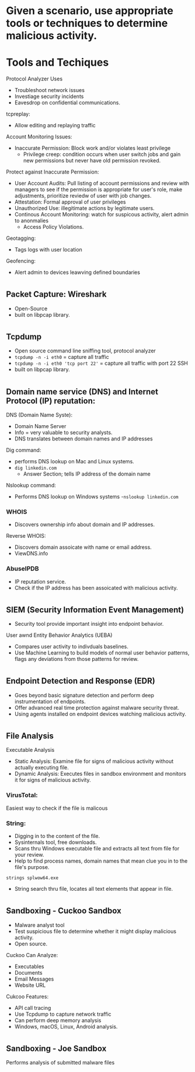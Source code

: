 # Given a scenario, use appropriate tools or techniques to determine malicious activity.

# Tools and Techiques

Protocol Analyzer Uses
- Troubleshoot network issues
- Investiage security incidents
- Eavesdrop on confidential communications.

tcpreplay:
- Allow editing and replaying traffic

Account Monitoring Issues:
- Inaccurate Permission: Block work and/or violates least privilege
  - Privilege creep: condition occurs when user switch jobs and gain new permissions but never have old permission revoked.
 
Protect against Inaccurate Permission:
- User Account Audits: Pull listing of account permissions and review with managers to see if the permission is appropriate for user's role, make adjustments, prioritize reviedw of user with job changes.
- Attestation: Formal approval of user privileges
- Unauthorized Use: illegitimate actions by legitimate users.
- Continous Account Monitoring: watch for suspicous activity, alert admin to anonmalies
  - Access Policy Violations.
 
Geotagging:
- Tags logs with user location

Geofencing:
- Alert admin to devices leawving defined boundaries


#

## Packet Capture: Wireshark

- Open-Source
- built on libpcap library.

#

## Tcpdump

- Open source command line sniffing tool, protocol analyzer
- `tcpdump -n -i eth0` = capture all traffic
- `tcpdump -n -i eth0 'tcp port 22'` = capture all traffic with port 22 SSH
- built on libpcap library.


#

## Domain name service (DNS) and Internet Protocol (IP) reputation:

DNS (Domain Name Syste):
- Domain Name Server
- Info = very valuable to security analysts.
- DNS translates between domain names and IP addresses

Dig command:
- performs DNS lookup on Mac and Linux systems.
- `dig linkedin.com`
  - Answer Section; tells IP address of the domain name

Nslookup command:
- Performs DNS lookup on Windows systems
-`nslookup linkedin.com`

### WHOIS

- Discovers ownership info about domain and IP addresses.

Reverse WHOIS:
- Discovers domain assoicate with name or email address.
- ViewDNS.info

### AbuseIPDB

- IP reputation service.
- Check if the IP address has been assoicated with malicious activity.

# 

## SIEM (Security Information Event Management) 

- Security tool provide important insight into endpoint behavior.

User awnd Entity Behavior Analytics (UEBA)
- Compares user activity to indivduals baselines.
- Use Machine Learning to build models of normal user behavior patterns, flags any deviations from those patterns for review.


#

## Endpoint Detection and Response (EDR)

- Goes beyond basic signature detection and perform deep instrumentation of endpoints.
- Offer advanced real time protection against malware security threat.
- Using agents installed on endpoint devices watching malicious activity.

#

## File Analysis

Executable Analysis
- Static Analysis: Examine file for signs of malicious activity without actually executing file.
- Dynamic Analysis: Executes files in sandbox environment and monitors it for signs of malicious activity.


### VirusTotal:

Easiest way to check if the file is malicous 

### String:

- Digging in to the content of the file.
- Sysinternals tool, free downloads.
- Scans thru Windows executable file and extracts all text from file for your review.
- Help to find process names, domain names that mean clue you in to the file's purpose.

`strings splwow64.exe`
- String search thru file, locates all text elements that appear in file.

#

## Sandboxing - Cuckoo Sandbox

- Malware analyst tool
- Test suspicious file to determine whether it might display malicious activity.
- Open source.

Cuckoo Can Analyze:
- Executables
- Documents
- Email Messages
- Website URL

Cukcoo Features:
- API call tracing
- Use Tcpdump to capture network traffic
- Can perform deep memory analysis
- Windows, macOS, Linux, Android analysis.

#

## Sandboxing - Joe Sandbox

Performs analysis of submitted malware files



















